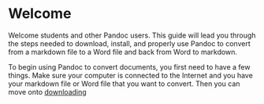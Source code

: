 # Welcome

Welcome students and other Pandoc users. This guide will lead you through the steps needed to download, install, and properly use Pandoc to convert from a markdown file to a Word file and back from Word to markdown. 

To begin using Pandoc to convert documents, you first need to have a few things. Make sure your computer is connected to the Internet and you have your markdown file or Word file that you want to convert. Then you can move onto [downloading](downloading.md)

